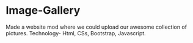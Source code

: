 # Image-Gallery
Made a website mod where we could upload our awesome collection of pictures.
Technology- Html, CSs, Bootstrap, Javascript.
